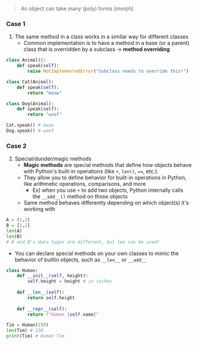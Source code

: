 > An object can take many (poly) forms (morph)

### Case 1
1. The same method in a class works in a similar way for different classes
	- Common implementation is to have a method in a base (or a parent) class that is overridden by a subclass -> **method overriding**
```python
class Animal():
	def speak(self):
		raise NotImplementedError("Subclass needs to override this!")

class Cat(Animal):
	def speak(self):
		return "meow"

class Dog(Animal):
	def speak(self):
		return "woof"

Cat.speak() # meow
Dog.speak() # woof
```

### Case 2
2. Special/dunder/magic methods
	- **Magic methods** are special methods that define how objects behave with Python's built-in operations (like `+`, `len()`, `==`, etc.).
	- They allow you to define behavior for built-in operations in Python, like arithmetic operations, comparisons, and more
		- Ex) when you use `+` to add two objects, Python internally calls the `__add__()` method on those objects
	- Same method behaves differently depending on which object(s) it's working with
```python
A = (1,2)
B = [1,2]
len(A)
len(B)
# A and B's data types are different, but len can be used!
```
- You can declare special methods on your own classes to mimic the behavior of builtin objects, such as `__len__` or `__add__`
```python
class Human:
	def __init__(self, height):
		self.height = height # in inches
		
	def __len__(self):
		return self.height
		
	def __repr__(self):
		return f"Human {self.name}"

Tim = Human(150)
len(Tim) # 150
print(Tim) # Human Tim
```